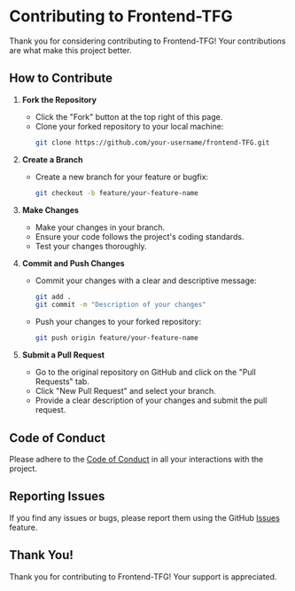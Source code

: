 # Contributing to Frontend-TFG

Thank you for considering contributing to Frontend-TFG! Your contributions are what make this project better.

## How to Contribute

1. **Fork the Repository**
   - Click the "Fork" button at the top right of this page.
   - Clone your forked repository to your local machine:
     ```bash
     git clone https://github.com/your-username/frontend-TFG.git
     ```

2. **Create a Branch**
   - Create a new branch for your feature or bugfix:
     ```bash
     git checkout -b feature/your-feature-name
     ```

3. **Make Changes**
   - Make your changes in your branch. 
   - Ensure your code follows the project's coding standards.
   - Test your changes thoroughly.

4. **Commit and Push Changes**
   - Commit your changes with a clear and descriptive message:
     ```bash
     git add .
     git commit -m "Description of your changes"
     ```
   - Push your changes to your forked repository:
     ```bash
     git push origin feature/your-feature-name
     ```

5. **Submit a Pull Request**
   - Go to the original repository on GitHub and click on the "Pull Requests" tab.
   - Click "New Pull Request" and select your branch.
   - Provide a clear description of your changes and submit the pull request.

## Code of Conduct

Please adhere to the [Code of Conduct](CODE_OF_CONDUCT.md) in all your interactions with the project.

## Reporting Issues

If you find any issues or bugs, please report them using the GitHub [Issues](https://github.com/iamabhijeet2003/frontend-TFG/issues) feature.

## Thank You!

Thank you for contributing to Frontend-TFG! Your support is appreciated.

